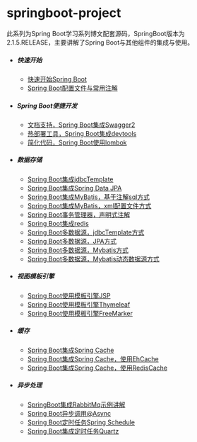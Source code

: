 # springboot-project
此系列为Spring Boot学习系列博文配套源码，SpringBoot版本为2.1.5.RELEASE，主要讲解了Spring Boot与其他组件的集成与使用。

* ##### 快速开始
	* [快速开始Spring Boot](https://blog.csdn.net/Simple_Yangger/article/details/91357757)
	* [Spring Boot配置文件与常用注解](https://blog.csdn.net/Simple_Yangger/article/details/91409786)
  
* ##### Spring Boot便捷开发
	* [文档支持，Spring Boot集成Swagger2](https://blog.csdn.net/Simple_Yangger/article/details/93544230)
	* [热部署工具，Spring Boot集成devtools](https://blog.csdn.net/Simple_Yangger/article/details/95106785)
	* [简化代码，Spring Boot使用lombok](https://blog.csdn.net/Simple_Yangger/article/details/95244402)
  
* ##### 数据存储
	* [Spring Boot集成jdbcTemplate](https://blog.csdn.net/Simple_Yangger/article/details/96370376)
	* [Spring Boot集成Spring Data JPA](https://blog.csdn.net/Simple_Yangger/article/details/96626629)
	* [Spring Boot集成MyBatis，基于注解sql方式](https://blog.csdn.net/Simple_Yangger/article/details/96652099)
	* [Spring Boot集成MyBatis，xml配置文件方式](https://blog.csdn.net/Simple_Yangger/article/details/96693951)
	* [Spring Boot事务管理器，声明式注解](https://blog.csdn.net/Simple_Yangger/article/details/100110489)
	* [Spring Boot集成redis](https://blog.csdn.net/Simple_Yangger/article/details/100128710)
	* [Spring Boot多数据源，jdbcTemplate方式](https://blog.csdn.net/Simple_Yangger/article/details/100422819)
	* [Spring Boot多数据源，JPA方式](https://blog.csdn.net/Simple_Yangger/article/details/100855234)
	* [Spring Boot多数据源，Mybatis方式](https://blog.csdn.net/Simple_Yangger/article/details/100866116)
	* [Spring Boot多数据源，Mybatis动态数据源方式](https://blog.csdn.net/Simple_Yangger/article/details/100939458)
  
* ##### 视图模板引擎
	* [Spring Boot使用模板引擎JSP](https://blog.csdn.net/Simple_Yangger/article/details/102536243)
	* [Spring Boot使用模板引擎Thymeleaf](https://blog.csdn.net/Simple_Yangger/article/details/102536223)
	* [Spring Boot使用模板引擎FreeMarker](https://blog.csdn.net/Simple_Yangger/article/details/102536205)

* ##### 缓存
	* [Spring Boot集成Spring Cache](https://blog.csdn.net/Simple_Yangger/article/details/102693316)
	* [Spring Boot集成Spring Cache，使用EhCache](https://blog.csdn.net/Simple_Yangger/article/details/102712607)
	* [Spring Boot集成Spring Cache，使用RedisCache](https://blog.csdn.net/Simple_Yangger/article/details/102712630)
  
* ##### 异步处理
	* [SpringBoot集成RabbitMq示例讲解](https://blog.csdn.net/Simple_Yangger/article/details/88090261)
	* [Spring Boot异步调用@Async](https://blog.csdn.net/Simple_Yangger/article/details/102944538)
	* [Spring Boot定时任务Spring Schedule](https://blog.csdn.net/Simple_Yangger/article/details/102987713)
	* [Spring Boot集成定时任务Quartz](https://blog.csdn.net/Simple_Yangger/article/details/102993127)

